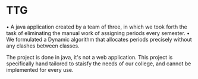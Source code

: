# TTG
•	A java application created by a team of three, in which we took forth the task of eliminating the manual work of assigning periods every semester.
•	We formulated a Dynamic algorithm that allocates periods precisely without any clashes between classes.

The project is done in java, it's not a web application.
This project is specifically hand tailored to staisfy the needs of our college, and cannot be implemented for every use.

